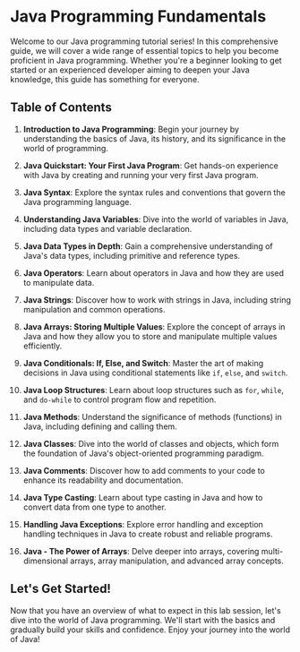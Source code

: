 # Java Programming Fundamentals

Welcome to our Java programming tutorial series! In this comprehensive guide, we will cover a wide range of essential topics to help you become proficient in Java programming. Whether you're a beginner looking to get started or an experienced developer aiming to deepen your Java knowledge, this guide has something for everyone.

## Table of Contents

1.  **Introduction to Java Programming**: Begin your journey by understanding the basics of Java, its history, and its significance in the world of programming.
    
2.  **Java Quickstart: Your First Java Program**: Get hands-on experience with Java by creating and running your very first Java program.
    
3.  **Java Syntax**: Explore the syntax rules and conventions that govern the Java programming language.
    
4.  **Understanding Java Variables**: Dive into the world of variables in Java, including data types and variable declaration.
    
5.  **Java Data Types in Depth**: Gain a comprehensive understanding of Java's data types, including primitive and reference types.
    
6.  **Java Operators**: Learn about operators in Java and how they are used to manipulate data.
    
7.  **Java Strings**: Discover how to work with strings in Java, including string manipulation and common operations.
    
8.  **Java Arrays: Storing Multiple Values**: Explore the concept of arrays in Java and how they allow you to store and manipulate multiple values efficiently.
    
9.  **Java Conditionals: If, Else, and Switch**: Master the art of making decisions in Java using conditional statements like `if`, `else`, and `switch`.
    
10.  **Java Loop Structures**: Learn about loop structures such as `for`, `while`, and `do-while` to control program flow and repetition.
    
11.  **Java Methods**: Understand the significance of methods (functions) in Java, including defining and calling them.
    
12.  **Java Classes**: Dive into the world of classes and objects, which form the foundation of Java's object-oriented programming paradigm.
    
13.  **Java Comments**: Discover how to add comments to your code to enhance its readability and documentation.
    
14.  **Java Type Casting**: Learn about type casting in Java and how to convert data from one type to another.
    
15.  **Handling Java Exceptions**: Explore error handling and exception handling techniques in Java to create robust and reliable programs.
    
16.  **Java - The Power of Arrays**: Delve deeper into arrays, covering multi-dimensional arrays, array manipulation, and advanced array concepts.
    

## Let's Get Started!

Now that you have an overview of what to expect in this lab session, let's dive into the world of Java programming. We'll start with the basics and gradually build your skills and confidence. Enjoy your journey into the world of Java!